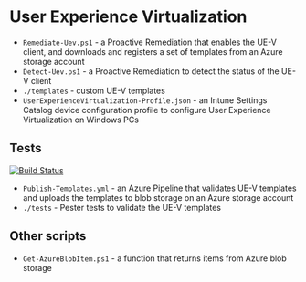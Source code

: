 # User Experience Virtualization

* `Remediate-Uev.ps1` - a Proactive Remediation that enables the UE-V client, and downloads and registers a set of templates from an Azure storage account
* `Detect-Uev.ps1` - a Proactive Remediation to detect the status of the UE-V client
* `./templates` - custom UE-V templates
* `UserExperienceVirtualization-Profile.json` - an Intune Settings Catalog device configuration profile to configure User Experience Virtualization on Windows PCs

## Tests

[![Build Status](https://dev.azure.com/stealthpuppyLab/Uev/_apis/build/status/aaronparker.intune?branchName=main)](https://dev.azure.com/stealthpuppyLab/Uev/_build/latest?definitionId=15&branchName=main)

* `Publish-Templates.yml` - an Azure Pipeline that validates UE-V templates and uploads the templates to blob storage on an Azure storage account
* `./tests` - Pester tests to validate the UE-V templates

## Other scripts

* `Get-AzureBlobItem.ps1` - a function that returns items from Azure blob storage
